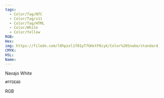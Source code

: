 ```yaml
---
tags:
  - Color/Tag/NTC
  - Color/Tag/x11
  - Color/Tag/HTML
  - Color/White
  - Color/Yellow
RGB: 
Hex: 
img: https://filedn.com/l0hpzxl1f01yT7GHxtF8cyk/Color%20Snake/standard_csv_to_svg/FFDEAD.svg
CMYK: 
HSL: 
Name:
---
```

Navajo White
```palette
#FFDEAD
```
RGB
